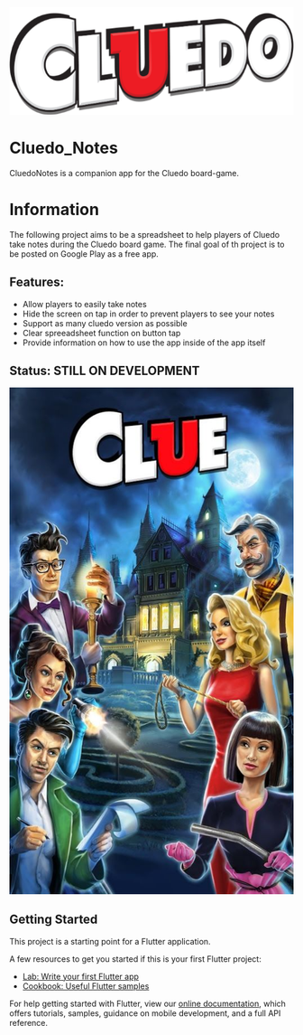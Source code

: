 ![Cluedo Notes](assets/cluedo_logo.png?raw=true "Cluedo logo image")

# Cluedo_Notes

CluedoNotes is a companion app for the Cluedo board-game.

# Information

The following project aims to be a spreadsheet to help players of Cluedo take notes during the Cluedo board game.
The final goal of th project is to be posted on Google Play as a free app.

<h2>Features:</h2>
<ul>
  <li>Allow players to easily take notes</li>
  <li>Hide the screen on tap in order to prevent players to see your notes</li>
  <li>Support as many cluedo version as possible</li>
  <li>Clear spreeadsheet function on button tap</li>
  <li>Provide information on how to use the app inside of the app itself</li>
  </ul>

<h2>Status: STILL ON DEVELOPMENT</h2>

![Cluedo Cover](assets/cluedo_hide_notepad_image.jpg?raw=true "Cluedo cover image")

## Getting Started

This project is a starting point for a Flutter application.

A few resources to get you started if this is your first Flutter project:

- [Lab: Write your first Flutter app](https://flutter.dev/docs/get-started/codelab)
- [Cookbook: Useful Flutter samples](https://flutter.dev/docs/cookbook)

For help getting started with Flutter, view our
[online documentation](https://flutter.dev/docs), which offers tutorials,
samples, guidance on mobile development, and a full API reference.

